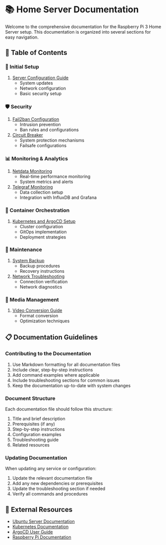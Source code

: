# 📚 Home Server Documentation

Welcome to the comprehensive documentation for the Raspberry Pi 3 Home Server setup. This documentation is organized into several sections for easy navigation.

## 📑 Table of Contents

### 🔧 Initial Setup

1. [Server Configuration Guide](server-configuration-guide.md)
   - System updates
   - Network configuration
   - Basic security setup

### 🛡️ Security

1. [Fail2ban Configuration](fail2ban.md)
   - Intrusion prevention
   - Ban rules and configurations
2. [Circuit Breaker](circuit-breaker.md)
   - System protection mechanisms
   - Failsafe configurations

### 📊 Monitoring & Analytics

1. [Netdata Monitoring](netdata.md)
   - Real-time performance monitoring
   - System metrics and alerts
2. [Telegraf Monitoring](telegraf-monitoring.md)
   - Data collection setup
   - Integration with InfluxDB and Grafana

### 🚀 Container Orchestration

1. [Kubernetes and ArgoCD Setup](kubernetes-and-argo-cd-server.md)
   - Cluster configuration
   - GitOps implementation
   - Deployment strategies

### 🔄 Maintenance

1. [System Backup](system-backup.md)
   - Backup procedures
   - Recovery instructions
2. [Network Troubleshooting](check-connections.md)
   - Connection verification
   - Network diagnostics

### 🎥 Media Management

1. [Video Conversion Guide](convert-videos.md)
   - Format conversion
   - Optimization techniques

## 📋 Documentation Guidelines

### Contributing to the Documentation

1. Use Markdown formatting for all documentation files
2. Include clear, step-by-step instructions
3. Add command examples where applicable
4. Include troubleshooting sections for common issues
5. Keep the documentation up-to-date with system changes

### Document Structure

Each documentation file should follow this structure:

1. Title and brief description
2. Prerequisites (if any)
3. Step-by-step instructions
4. Configuration examples
5. Troubleshooting guide
6. Related resources

### Updating Documentation

When updating any service or configuration:

1. Update the relevant documentation file
2. Add any new dependencies or prerequisites
3. Update the troubleshooting section if needed
4. Verify all commands and procedures

## 🔗 External Resources

- [Ubuntu Server Documentation](https://ubuntu.com/server/docs)
- [Kubernetes Documentation](https://kubernetes.io/docs/home/)
- [ArgoCD User Guide](https://argo-cd.readthedocs.io/en/stable/)
- [Raspberry Pi Documentation](https://www.raspberrypi.com/documentation/)
